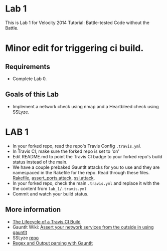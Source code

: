 # Lab 1
This is Lab 1 for Velocity 2014 Tutorial: Battle-tested Code without the Battle.
# Minor edit for triggering ci build.
## Requirements
* Complete Lab 0. 

## Goals of this Lab
* Implement a network check using nmap and a Heartbleed check using SSLyze.

# LAB 1
* In your forked repo, read the repo's Travis Config `.travis.yml`
* In Travis CI, make sure the forked repo is set to 'on'
* Edit README.md to point the Travis CI badge to your forked repo's build status instead of the main.
* We have a couple prebaked Gauntlt attacks for you to use and they are namespaced in the Rakefile for the repo. Read through these files. [Rakefile](https://github.com/secure-pipeline/rails-travis-example/blob/master/Rakefile), [assert_ports.attack](https://github.com/secure-pipeline/rails-travis-example/blob/master/test/attacks/assert-ports.attack), [ssl.attack](https://github.com/secure-pipeline/rails-travis-example/blob/master/test/attacks/ssl.attack).
* In your forked repo, check the main `.travis.yml` and replace it with the the content from `lab_1/.travis.yml`
* Commit and watch your build status.

## More information
* [The Lifecycle of a Travis CI Build](http://docs.travis-ci.com/user/build-lifecycle/)
* Gauntlt Wiki: [Assert your network services from the outside in using gauntlt](https://github.com/gauntlt/gauntlt/wiki/Assert-your-network-services-from-the-outside-in-using-gauntlt)
* SSLyze [repo](https://github.com/iSECPartners/sslyze)
* [Regex and Output parsing with Gauntlt](https://github.com/gauntlt/gauntlt/wiki/Output-parsing-with-Gauntlt)
